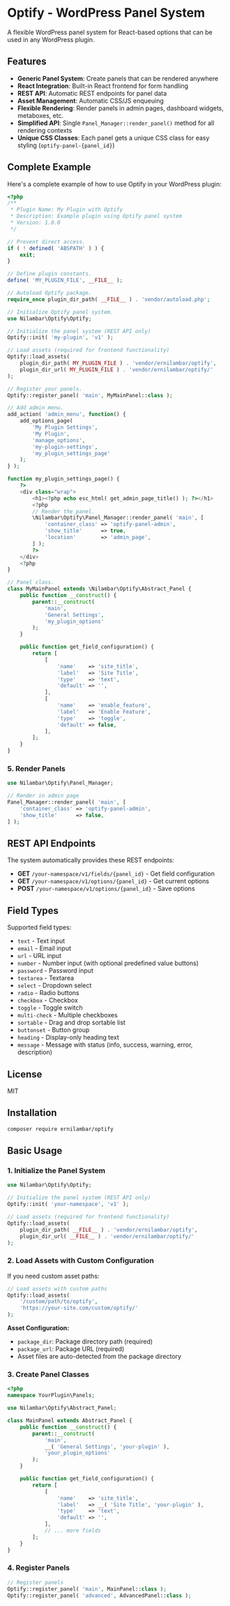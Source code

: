 # Optify - WordPress Panel System

A flexible WordPress panel system for React-based options that can be used in any WordPress plugin.

## Features

- **Generic Panel System**: Create panels that can be rendered anywhere
- **React Integration**: Built-in React frontend for form handling
- **REST API**: Automatic REST endpoints for panel data
- **Asset Management**: Automatic CSS/JS enqueuing
- **Flexible Rendering**: Render panels in admin pages, dashboard widgets, metaboxes, etc.
- **Simplified API**: Single `Panel_Manager::render_panel()` method for all rendering contexts
- **Unique CSS Classes**: Each panel gets a unique CSS class for easy styling (`optify-panel-{panel_id}`)

## Complete Example

Here's a complete example of how to use Optify in your WordPress plugin:

```php
<?php
/**
 * Plugin Name: My Plugin with Optify
 * Description: Example plugin using Optify panel system
 * Version: 1.0.0
 */

// Prevent direct access.
if ( ! defined( 'ABSPATH' ) ) {
    exit;
}

// Define plugin constants.
define( 'MY_PLUGIN_FILE', __FILE__ );

// Autoload Optify package.
require_once plugin_dir_path( __FILE__ ) . 'vendor/autoload.php';

// Initialize Optify panel system.
use Nilambar\Optify\Optify;

// Initialize the panel system (REST API only)
Optify::init( 'my-plugin', 'v1' );

// Load assets (required for frontend functionality)
Optify::load_assets(
    plugin_dir_path( MY_PLUGIN_FILE ) . 'vendor/ernilambar/optify',
    plugin_dir_url( MY_PLUGIN_FILE ) . 'vendor/ernilambar/optify/'
);

// Register your panels.
Optify::register_panel( 'main', MyMainPanel::class );

// Add admin menu.
add_action( 'admin_menu', function() {
    add_options_page(
        'My Plugin Settings',
        'My Plugin',
        'manage_options',
        'my-plugin-settings',
        'my_plugin_settings_page'
    );
} );

function my_plugin_settings_page() {
    ?>
    <div class="wrap">
        <h1><?php echo esc_html( get_admin_page_title() ); ?></h1>
        <?php
        // Render the panel.
        \Nilambar\Optify\Panel_Manager::render_panel( 'main', [
            'container_class' => 'optify-panel-admin',
            'show_title'      => true,
            'location'        => 'admin_page',
        ] );
        ?>
    </div>
    <?php
}

// Panel class.
class MyMainPanel extends \Nilambar\Optify\Abstract_Panel {
    public function __construct() {
        parent::__construct(
            'main',
            'General Settings',
            'my_plugin_options'
        );
    }

    public function get_field_configuration() {
        return [
            [
                'name'    => 'site_title',
                'label'   => 'Site Title',
                'type'    => 'text',
                'default' => '',
            ],
            [
                'name'    => 'enable_feature',
                'label'   => 'Enable Feature',
                'type'    => 'toggle',
                'default' => false,
            ],
        ];
    }
}
```

### 5. Render Panels

```php
use Nilambar\Optify\Panel_Manager;

// Render in admin page
Panel_Manager::render_panel( 'main', [
    'container_class' => 'optify-panel-admin',
    'show_title'      => false,
] );
```

## REST API Endpoints

The system automatically provides these REST endpoints:

- **GET** `/your-namespace/v1/fields/{panel_id}` - Get field configuration
- **GET** `/your-namespace/v1/options/{panel_id}` - Get current options
- **POST** `/your-namespace/v1/options/{panel_id}` - Save options

## Field Types

Supported field types:

- `text` - Text input
- `email` - Email input
- `url` - URL input
- `number` - Number input (with optional predefined value buttons)
- `password` - Password input
- `textarea` - Textarea
- `select` - Dropdown select
- `radio` - Radio buttons
- `checkbox` - Checkbox
- `toggle` - Toggle switch
- `multi-check` - Multiple checkboxes
- `sortable` - Drag and drop sortable list
- `buttonset` - Button group
- `heading` - Display-only heading text
- `message` - Message with status (info, success, warning, error, description)


## License

MIT

## Installation

```bash
composer require ernilambar/optify
```

## Basic Usage

### 1. Initialize the Panel System

```php
use Nilambar\Optify\Optify;

// Initialize the panel system (REST API only)
Optify::init( 'your-namespace', 'v1' );

// Load assets (required for frontend functionality)
Optify::load_assets(
    plugin_dir_path( __FILE__ ) . 'vendor/ernilambar/optify',
    plugin_dir_url( __FILE__ ) . 'vendor/ernilambar/optify/'
);
```

### 2. Load Assets with Custom Configuration

If you need custom asset paths:

```php
// Load assets with custom paths
Optify::load_assets(
    '/custom/path/to/optify',
    'https://your-site.com/custom/optify/'
);
```

**Asset Configuration:**
- `package_dir`: Package directory path (required)
- `package_url`: Package URL (required)
- Asset files are auto-detected from the package directory

### 3. Create Panel Classes

```php
<?php
namespace YourPlugin\Panels;

use Nilambar\Optify\Abstract_Panel;

class MainPanel extends Abstract_Panel {
    public function __construct() {
        parent::__construct(
            'main',
            __( 'General Settings', 'your-plugin' ),
            'your_plugin_options'
        );
    }

    public function get_field_configuration() {
        return [
            [
                'name'    => 'site_title',
                'label'   => __( 'Site Title', 'your-plugin' ),
                'type'    => 'text',
                'default' => '',
            ],
            // ... more fields
        ];
    }
}
```

### 4. Register Panels

```php
// Register panels
Optify::register_panel( 'main', MainPanel::class );
Optify::register_panel( 'advanced', AdvancedPanel::class );
```
